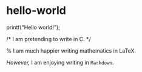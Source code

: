 # hello-world
printf("Hello world!");

/* I am pretending to write in C. */

% I am much happier writing mathematics in LaTeX.

*However,* I am enjoying writing in `Markdown`.
